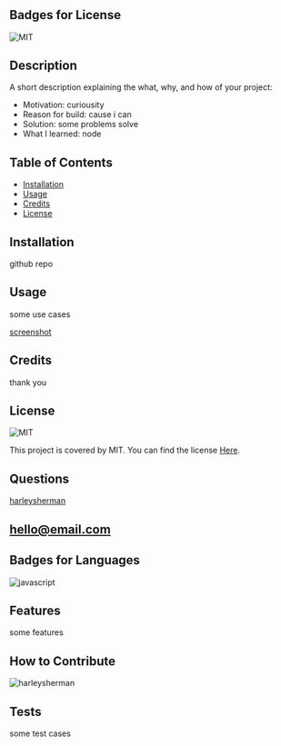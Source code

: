 # <cool project>

## Badges for License

![MIT](https://img.shields.io/badge/MIT-license-blue)

## Description

A short description explaining the what, why, and how of your project:

- Motivation: curiousity
- Reason for build: cause i can
- Solution: some problems solve
- What I learned: node

## Table of Contents

- [Installation](#installation)
- [Usage](#usage)
- [Credits](#credits)
- [License](#license)

## Installation

github repo

## Usage

some use cases

[screenshot](./assets/images/screenshot.jpg)

## Credits

thank you

## License

![MIT](https://img.shields.io/badge/MIT-license-blue)

This project is covered by MIT. You can find the license [Here](./LICENSE).

## Questions

[harleysherman](https://www.github.com/harleysherman)

[hello@email.com](mailto:hello@email.com)
---

## Badges for Languages

![javascript](https://img.shields.io/badge/javascript-langauge-green)

## Features

some features

## How to Contribute

![harleysherman](https://gihub.com/harleysherman)

## Tests

some test cases